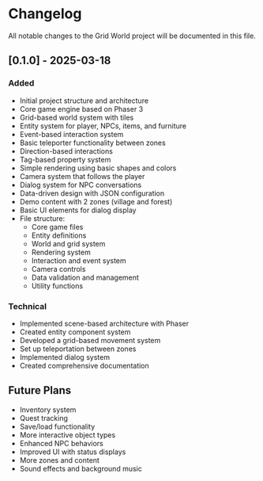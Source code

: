 # Changelog

All notable changes to the Grid World project will be documented in this file.

## [0.1.0] - 2025-03-18

### Added
- Initial project structure and architecture
- Core game engine based on Phaser 3
- Grid-based world system with tiles
- Entity system for player, NPCs, items, and furniture
- Event-based interaction system
- Basic teleporter functionality between zones
- Direction-based interactions
- Tag-based property system
- Simple rendering using basic shapes and colors
- Camera system that follows the player
- Dialog system for NPC conversations
- Data-driven design with JSON configuration
- Demo content with 2 zones (village and forest)
- Basic UI elements for dialog display
- File structure:
    - Core game files
    - Entity definitions
    - World and grid system
    - Rendering system
    - Interaction and event system
    - Camera controls
    - Data validation and management
    - Utility functions

### Technical
- Implemented scene-based architecture with Phaser
- Created entity component system
- Developed a grid-based movement system
- Set up teleportation between zones
- Implemented dialog system
- Created comprehensive documentation

## Future Plans
- Inventory system
- Quest tracking
- Save/load functionality
- More interactive object types
- Enhanced NPC behaviors
- Improved UI with status displays
- More zones and content
- Sound effects and background music